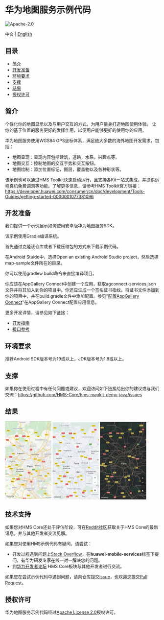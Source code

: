 华为地图服务示例代码
===============================

![Apache-2.0](https://img.shields.io/badge/license-Apache-blue)

中文 | [English](https://github.com/HMS-Core/hms-mapkit-demo-java/blob/master/README.md)

## 目录

 * [简介](#简介)
* [开发准备](#开发准备)
* [环境要求](#环境要求)
* [支撑](#支撑)
* [结果](#结果)
* [授权许可](#授权许可)

简介
------------

个性化你的地图显示以及与用户交互的方式，为用户量身打造地图使用体验。 让你的基于位置的服务更好的发挥作用，以便用户能够更好的使用你的应用。

华为地图服务使用WGS84 GPS坐标体系，满足绝大多数的海外地图开发需求，包括：

- 地图呈现：呈现内容包括建筑，道路，水系，兴趣点等。
- 地图交互：控制地图的交互手势和交互按钮。
- 地图绘制：添加位置标记，图层，覆盖物以及各种形状等。

该示例也可以通过HMS Toolkit快速启动运行，且支持各Kit一站式集成，并提供远程真机免费调测等功能。了解更多信息，请参考HMS Toolkit官方链接：https://developer.huawei.com/consumer/cn/doc/development/Tools-Guides/getting-started-0000001077381096

开发准备
---------------

我们提供一个示例展示如何使用安卓版华为地图服务SDK。

该示例使用Gradle编译系统。

首先通过克隆该仓库或者下载压缩包的方式来下载示例代码。

在Android Stuido中，选择Open an existing Android Studio project，然后选择map-sample文件所在的目录。

你可以使用gradlew build命令来直接编译项目。

你应该在AppGallery Connect中创建一个应用，获取agconnect-services.json文件并将其加入到你的项目中。你还应生成一个签名证书指纹，将证书文件添加到你的项目中，并在build.gradle文件中添加配置。参见“[配置AppGallery Connect](https://developer.huawei.com/consumer/cn/doc/development/HMSCore-Guides/android-sdk-config-agc-0000001061560289)”在AppGallery Connect配置应用信息。

更多开发详情，请参见如下链接：

- [开发指南](https://developer.huawei.com/consumer/cn/doc/development/HMSCore-Guides/android-sdk-brief-introduction-0000001061991343)
- [接口参考](https://developer.huawei.com/consumer/cn/doc/development/HMSCore-References/package-summary-0000001063736331)

环境要求
-------

推荐Android SDK版本号为19或以上，JDK版本号为1.8或以上。

支撑
-------

如果你在使用过程中有任何问题或建议，欢迎访问如下链接给出你的建议或与我们交流：https://github.com/HMS-Core/hms-mapkit-demo-java/issues

## 结果

  <img src="standard.jpg" width = 30% height = 30%>

  <img src="simple.jpg" width = 30% height = 30%>

  <img src="night.jpg" width = 30% height = 30%>

## 技术支持
如果您对HMS Core还处于评估阶段，可在[Reddit社区](https://www.reddit.com/r/HMSCore/)获取关于HMS Core的最新讯息，并与其他开发者交流见解。

如果您对使用HMS示例代码有疑问，请尝试：
- 开发过程遇到问题上[Stack Overflow](https://stackoverflow.com/questions/tagged/huawei-mobile-services)，在**huawei-mobile-services**标签下提问，有华为研发专家在线一对一解决您的问题。
- 到[华为开发者论坛](https://developer.huawei.com/consumer/cn/forum/blockdisplay?fid=18?ha_source=hms1) HMS Core板块与其他开发者进行交流。

如果您在尝试示例代码中遇到问题，请向仓库提交[issue](https://github.com/HMS-Core/hms-nearby-demo/issues)，也欢迎您提交[Pull Request](https://github.com/HMS-Core/hms-nearby-demo/pulls)。

授权许可
-------

华为地图服务示例代码经过[Apache License 2.0](https://github.com/HMS-Core/hms-mapkit-demo-java/blob/master/LICENSE)授权许可。
